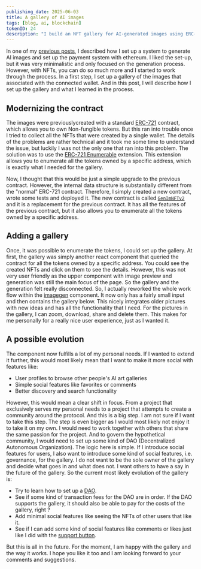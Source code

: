 ```yaml
---
publishing_date: 2025-06-03
title: A gallery of AI images
tags: [blog, ai, blockchain]
tokenID: 24
description: "I build an NFT gallery for AI-generated images using ERC-721 Enumerable contracts. I learn how to upgrade smart contracts and create integrated user experiences for digital collectibles."
---
```


In one of my [previous posts](9), I described how I set up a system to generate AI images and set up the payment system with ethereum. I liked the set-up, but it was very minimalistic and only focused on the generation process. However, with NFTs, you can do so much more and I started to work through the process. In a first step, I set up a gallery of the images that associated with the connected wallet. And in this post, I will describe how I set up the gallery and what I learned in the process.

## Modernizing the contract

The images were previouslycreated with a standard [ERC-721](https://docs.openzeppelin.com/contracts/5.x/erc721) contract, which allows you to own Non-fungible tokens. But this ran into trouble once I tried to collect all the NFTs that were created by a single wallet. The details of the problems are rather technical and it took me some time to understand the issue, but luckily I was not the only one that ran into this problem. The solution was to use the [ERC-721 Enumerable](https://docs.openzeppelin.com/contracts/5.x/api/token/erc721#ERC721Enumerable) extension. This extension allows you to enumerate all the tokens owned by a specific address, which is exactly what I needed for the gallery.

Now, I thought that this would be just a simple upgrade to the previous contract. However, the internal data structure is substantially different from the "normal" ERC-721 contract. Therefore, I simply created a new contract, wrote some tests and deployed it. The new contract is called [`GenImNFTv2`](https://optimistic.etherscan.io/address/0x80f95d330417a4acEfEA415FE9eE28db7A0A1Cdb#code) and it is a replacement for the previous contract. It has all the features of the previous contract, but it also allows you to enumerate all the tokens owned by a specific address.

## Adding a gallery

Once, it was possible to enumerate the tokens, I could set up the gallery. At first, the gallery was simply another react component that queried the contract for all the tokens owned by a specific address. You could see the created NFTs and click on them to see the details. However, this was not very user friendly as the upper component with image preview and generation was still the main focus of the page. So the gallery and the generation felt really disconnected. So, I actually reworked the whole work flow within the [imagegen](../imagegen) component. It now only has a fairly small input and then contains the gallery below. This nicely integrates older pictures with new ideas and has all the functionality that I need. For the pictures in the gallery, I can zoom, download, share and delete them. This makes for me personally for a really nice user experience, just as I wanted it.

## A possible evolution

The component now fulfills a lot of my personal needs. If I wanted to extend it further, this would most likely mean that I want to make it more social with features like:

- User profiles to browse other people's AI art galleries
- Simple social features like favorites or comments
- Better discovery and search functionality

However, this would mean a clear shift in focus. From a project that exclusively serves my personal needs to a project that attempts to create a community around the protocol. And this is a big step. I am not sure if I want to take this step. The step is even bigger as I would most likely not enjoy it to take it on my own. I would need to work together with others that share the same passion for the project. And to govern the hypothetical community, I would need to set up some kind of DAO (Decentralized Autonomous Organization). The logic here is simple. If I introduce social features for users, I also want to introduce some kind of social features, i.e. governance, for the gallery. I do not want to be the sole owner of the gallery and decide what goes in and what does not. I want others to have a say in the future of the gallery. So the current most likely evolution of the gallery is:

- Try to learn how to set up a [DAO](https://docs.openzeppelin.com/contracts/5.x/governance).
- See if some kind of transaction fees for the DAO are in order. If the DAO supports the gallery, it should also be able to pay for the costs of the gallery, right ?
- Add minimal social features like seeing the NFTs of other users that like it.
- See if I can add some kind of social features like comments or likes just like I did with the [support button](7).

But this is all in the future. For the moment, I am happy with the gallery and the way it works. I hope you like it too and I am looking forward to your comments and suggestions.
